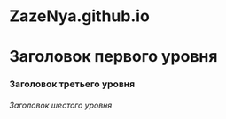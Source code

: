 # ZazeNya.github.io
# Заголовок первого уровня #

### Заголовок третьего уровня ###

###### Заголовок шестого уровня ######
